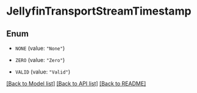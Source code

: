 # JellyfinTransportStreamTimestamp

## Enum


* `NONE` (value: `"None"`)

* `ZERO` (value: `"Zero"`)

* `VALID` (value: `"Valid"`)


[[Back to Model list]](../README.md#documentation-for-models) [[Back to API list]](../README.md#documentation-for-api-endpoints) [[Back to README]](../README.md)


